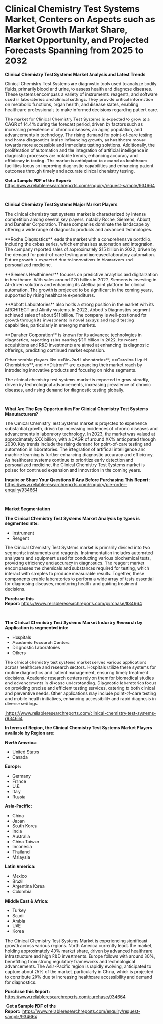 <p><h1>Clinical Chemistry Test Systems Market, Centers on Aspects such as Market Growth Market Share, Market Opportunity, and Projected Forecasts Spanning from 2025 to 2032</h1></p><p><strong>Clinical Chemistry Test Systems Market Analysis and Latest Trends</strong></p>
<p><p>Clinical Chemistry Test Systems are diagnostic tools used to analyze bodily fluids, primarily blood and urine, to assess health and diagnose diseases. These systems encompass a variety of instruments, reagents, and software used in laboratories and clinical settings. They provide critical information on metabolic functions, organ health, and disease states, enabling healthcare professionals to make informed decisions regarding patient care.</p><p>The market for Clinical Chemistry Test Systems is expected to grow at a CAGR of 14.4% during the forecast period, driven by factors such as increasing prevalence of chronic diseases, an aging population, and advancements in technology. The rising demand for point-of-care testing and home diagnostics is also influencing growth, as healthcare moves towards more accessible and immediate testing solutions. Additionally, the proliferation of automation and the integration of artificial intelligence in diagnostic processes are notable trends, enhancing accuracy and efficiency in testing. The market is anticipated to expand as healthcare facilities focus on improving diagnostic capabilities and enhancing patient outcomes through timely and accurate clinical chemistry testing.</p></p>
<p><strong>Get a Sample PDF of the Report:&nbsp;</strong> <a href="https://www.reliableresearchreports.com/enquiry/request-sample/934664?utm_campaign=3527&utm_medium=2&utm_source=Github&utm_content=ia&utm_term=18042025&utm_id=clinical-chemistry-test-systems">https://www.reliableresearchreports.com/enquiry/request-sample/934664</a></p>
<p>&nbsp;</p>
<p><strong>Clinical Chemistry Test Systems Major Market Players</strong></p>
<p><p>The clinical chemistry test systems market is characterized by intense competition among several key players, notably Roche, Siemens, Abbott, and Danaher Corporation. These companies dominate the landscape by offering a wide range of diagnostic products and advanced technologies.</p><p>**Roche Diagnostics** leads the market with a comprehensive portfolio, including the cobas series, which emphasizes automation and integration. The company reported sales of approximately $15 billion in 2022, driven by the demand for point-of-care testing and increased laboratory automation. Future growth is expected due to innovations in biomarkers and personalized medicine.</p><p>**Siemens Healthineers** focuses on predictive analytics and digitalization in healthcare. With sales around $20 billion in 2022, Siemens is investing in AI-driven solutions and enhancing its Atellica joint platform for clinical automation. The growth is projected to be significant in the coming years, supported by rising healthcare expenditures.</p><p>**Abbott Laboratories** also holds a strong position in the market with its ARCHITECT and Alinity systems. In 2022, Abbott's Diagnostics segment achieved sales of about $11 billion. The company is well-positioned for growth through its investments in novel assays and rapid testing capabilities, particularly in emerging markets.</p><p>**Danaher Corporation** is known for its advanced technologies in diagnostics, reporting sales nearing $30 billion in 2022. Its recent acquisitions and R&D investments are aimed at enhancing its diagnostic offerings, predicting continued market expansion.</p><p>Other notable players like **Bio-Rad Laboratories**, **Carolina Liquid Chemistries**, and **Diatron** are expanding their market reach by introducing innovative products and focusing on niche segments.</p><p>The clinical chemistry test systems market is expected to grow steadily, driven by technological advancements, increasing prevalence of chronic diseases, and rising demand for diagnostic testing globally.</p></p>
<p>&nbsp;</p>
<p><strong>What Are The Key Opportunities For Clinical Chemistry Test Systems Manufacturers?</strong></p>
<p><p>The Clinical Chemistry Test Systems market is projected to experience substantial growth, driven by increasing incidences of chronic diseases and advancements in laboratory technology. In 2023, the market was valued at approximately $XX billion, with a CAGR of around XX% anticipated through 2030. Key trends include the rising demand for point-of-care testing and automation in laboratories. The integration of artificial intelligence and machine learning is further enhancing diagnostic accuracy and efficiency. As healthcare systems continue to prioritize early detection and personalized medicine, the Clinical Chemistry Test Systems market is poised for continued expansion and innovation in the coming years.</p></p>
<p><strong>Inquire or Share Your Questions If Any Before Purchasing This Report:</strong> <a href="https://www.reliableresearchreports.com/enquiry/pre-order-enquiry/934664?utm_campaign=3527&utm_medium=2&utm_source=Github&utm_content=ia&utm_term=18042025&utm_id=clinical-chemistry-test-systems">https://www.reliableresearchreports.com/enquiry/pre-order-enquiry/934664</a></p>
<p>&nbsp;</p>
<p><strong>Market Segmentation</strong></p>
<p><strong>The Clinical Chemistry Test Systems Market Analysis by types is segmented into:</strong></p>
<p><ul><li>Instrument</li><li>Reagent</li></ul></p>
<p><p>The Clinical Chemistry Test Systems market is primarily divided into two segments: instruments and reagents. Instrumentation includes automated analyzers and equipment used for conducting various biochemical tests, providing efficiency and accuracy in diagnostics. The reagent market encompasses the chemicals and substances required for testing, which interact with samples to produce measurable results. Together, these components enable laboratories to perform a wide array of tests essential for diagnosing diseases, monitoring health, and guiding treatment decisions.</p></p>
<p><strong>Purchase this Report:&nbsp;</strong><a href="https://www.reliableresearchreports.com/purchase/934664?utm_campaign=3527&utm_medium=2&utm_source=Github&utm_content=ia&utm_term=18042025&utm_id=clinical-chemistry-test-systems">https://www.reliableresearchreports.com/purchase/934664</a></p>
<p>&nbsp;</p>
<p><strong>The Clinical Chemistry Test Systems Market Industry Research by Application is segmented into:</strong></p>
<p><ul><li>Hospitals</li><li>Academic Research Centers</li><li>Diagnostic Laboratories</li><li>Others</li></ul></p>
<p><p>The clinical chemistry test systems market serves various applications across healthcare and research sectors. Hospitals utilize these systems for routine diagnostics and patient management, ensuring timely treatment decisions. Academic research centers rely on them for biomedical studies and advancements in disease understanding. Diagnostic laboratories focus on providing precise and efficient testing services, catering to both clinical and preventive needs. Other applications may include point-of-care testing and mobile health initiatives, enhancing accessibility and rapid diagnosis in diverse settings.</p></p>
<p><a href="https://www.reliableresearchreports.com/clinical-chemistry-test-systems-r934664?utm_campaign=3527&utm_medium=2&utm_source=Github&utm_content=ia&utm_term=18042025&utm_id=clinical-chemistry-test-systems">&nbsp;https://www.reliableresearchreports.com/clinical-chemistry-test-systems-r934664</a></p>
<p><strong>In terms of Region, the Clinical Chemistry Test Systems Market Players available by Region are:</strong></p>
<p>
    <p> <strong> North America: </strong>
        <ul>
            <li>United States</li>
            <li>Canada</li>
        </ul>
        </p> 
    <p> <strong> Europe: </strong>
        <ul>
            <li>Germany</li>
            <li>France</li>
            <li>U.K.</li>
            <li>Italy</li>
            <li>Russia</li>
        </ul>
        </p> 
    <p> <strong> Asia-Pacific: </strong>
        <ul>
            <li>China</li>
            <li>Japan</li>
            <li>South Korea</li>
            <li>India</li>
            <li>Australia</li>
            <li>China Taiwan</li>
            <li>Indonesia</li>
            <li>Thailand</li>
            <li>Malaysia</li>
        </ul>
        </p> 
    <p> <strong> Latin America: </strong>
        <ul>
            <li>Mexico</li>
            <li>Brazil</li>
            <li>Argentina Korea</li>
            <li>Colombia</li>
        </ul>
        </p> 
    <p> <strong> Middle East & Africa: </strong>
        <ul>
            <li>Turkey</li>
            <li>Saudi</li>
            <li>Arabia</li>
            <li>UAE</li>
            <li>Korea</li>
        </ul>
    </p>
    </p>
<p><p>The Clinical Chemistry Test Systems Market is experiencing significant growth across various regions. North America currently leads the market, holding approximately 40% market share, driven by advanced healthcare infrastructure and high R&D investments. Europe follows with around 30%, benefitting from strong regulatory frameworks and technological advancements. The Asia-Pacific region is rapidly evolving, anticipated to capture about 25% of the market, particularly in China, which is projected to contribute 20% due to increasing healthcare accessibility and demand for diagnostics.</p></p>
<p><strong>Purchase this Report: </strong><a href="https://www.reliableresearchreports.com/purchase/934664?utm_campaign=3527&utm_medium=2&utm_source=Github&utm_content=ia&utm_term=18042025&utm_id=clinical-chemistry-test-systems">https://www.reliableresearchreports.com/purchase/934664</a></p>
<p>&nbsp;<strong>Get a Sample PDF of the Report:&nbsp;&nbsp;</strong><a href="https://www.reliableresearchreports.com/enquiry/request-sample/934664?utm_campaign=3527&utm_medium=2&utm_source=Github&utm_content=ia&utm_term=18042025&utm_id=clinical-chemistry-test-systems">https://www.reliableresearchreports.com/enquiry/request-sample/934664</a></p>
<p><strong></strong></p>
<p><p></p><p></p><p></p></p>